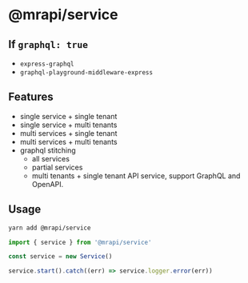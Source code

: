 # @mrapi/service

## If `graphql: true`

- `express-graphql`
- `graphql-playground-middleware-express`

## Features

- single service + single tenant
- single service + multi tenants
- multi services + single tenant
- multi services + multi tenants
- graphql stitching
  - all services
  - partial services
  - multi tenants + single tenant
API service, support GraphQL and OpenAPI.

## Usage

```bash
yarn add @mrapi/service
```

```ts
import { service } from '@mrapi/service'

const service = new Service()

service.start().catch((err) => service.logger.error(err))
```
